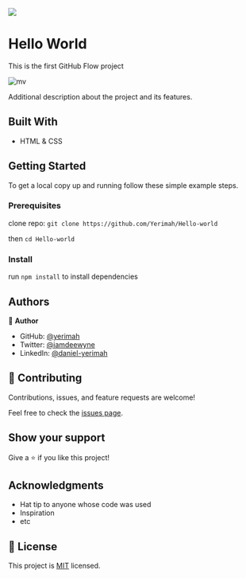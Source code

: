 ![](https://img.shields.io/badge/Microverse-blueviolet)

# Hello World

This is the first GitHub Flow project

![mv](https://user-images.githubusercontent.com/71140133/143146434-a276e5ce-d712-4acf-a4ba-e1896814b3d7.PNG)


Additional description about the project and its features.

## Built With

- HTML & CSS

## Getting Started

To get a local copy up and running follow these simple example steps.

### Prerequisites

clone repo: `git clone https://github.com/Yerimah/Hello-world`

then
`cd Hello-world`

### Install

run `npm install` to install dependencies

## Authors

👤 **Author**

- GitHub: [@yerimah](https://github.com/yerimah)
- Twitter: [@iamdeewyne](https://twitter.com/iamdeewyne)
- LinkedIn: [@daniel-yerimah](https://www.linkedin.com/in/daniel-yerimah/)

## 🤝 Contributing

Contributions, issues, and feature requests are welcome!

Feel free to check the [issues page](../../issues/).

## Show your support

Give a ⭐️ if you like this project!

## Acknowledgments

- Hat tip to anyone whose code was used
- Inspiration
- etc

## 📝 License

This project is [MIT](./MIT.md) licensed.
